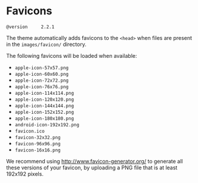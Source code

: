 # Favicons

`@version     2.2.1`

The theme automatically adds favicons to the `<head>` when files are present in the `images/favicon/` directory.

The following favicons will be loaded when available:

  * `apple-icon-57x57.png`
  * `apple-icon-60x60.png`
  * `apple-icon-72x72.png`
  * `apple-icon-76x76.png`
  * `apple-icon-114x114.png`
  * `apple-icon-120x120.png`
  * `apple-icon-144x144.png`
  * `apple-icon-152x152.png`
  * `apple-icon-180x180.png`
  * `android-icon-192x192.png`
  * `favicon.ico`
  * `favicon-32x32.png`
  * `favicon-96x96.png`
  * `favicon-16x16.png`

We recommend using http://www.favicon-generator.org/ to generate all these versions of your favicon, by uploading a PNG file that is at least 192x192 pixels.
